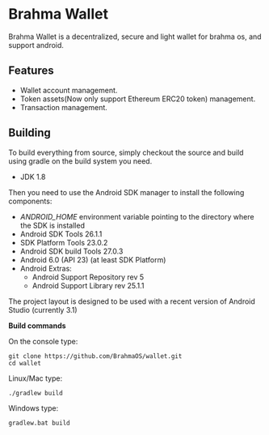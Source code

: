 # Brahma Wallet

Brahma Wallet is a decentralized, secure and light wallet for brahma os, and support android.

## Features

- Wallet account management.
- Token assets(Now only support Ethereum ERC20 token) management.
- Transaction management.

## Building

To build everything from source, simply checkout the source and build using gradle on the build system you need.

 - JDK 1.8
 
Then you need to use the Android SDK manager to install the following components:

- *ANDROID_HOME* environment variable pointing to the directory where the SDK is installed
- Android SDK Tools 26.1.1
- SDK Platform Tools 23.0.2
- Android SDK build Tools 27.0.3
- Android 6.0 (API 23) (at least SDK Platform)
- Android Extras:
  - Android Support Repository rev 5
  - Android Support Library rev 25.1.1

The project layout is designed to be used with a recent version of Android Studio (currently 3.1)

**Build commands**

On the console type:

```
git clone https://github.com/BrahmaOS/wallet.git
cd wallet
```

Linux/Mac type:

```
./gradlew build
```

Windows type:

```
gradlew.bat build
```



